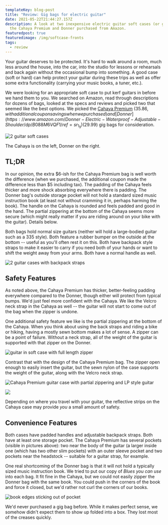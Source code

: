 ```yaml
---
templateKey: blog-post
title: "Review: Gig bags for electric guitar"
date: 2021-05-22T21:44:27.157Z
description: A look at two inexpensive electric guitar soft cases (or gig bags),
  the Cahaya Premium and Donner purchased from Amazon.
featuredpost: true
featuredimage: /img/softcase-fronts
tags:
  - review
---
```

Your guitar deserves to be protected. It's hard to walk around a room, much less around the house, into the car, into the studio for lessons or rehearsals and back again without the occasional bump into something. A good case (soft or hard) can help protect your guitar during these trips as well as offer some extra functionality (carrying your music books, a tuner, etc.). 

We were looking for an appropriate soft case to put kerf guitars in before we hand them to you. We searched on Amazon, read through descriptions for dozens of bags, looked at the specs and reviews and picked two that seemed like the best options. We picked the [Cahaya Premium](https://www.amazon.com/CAHAYA-Electric-Premium-0-5inch-Reflective/dp/B085ZYV5G6/ref=sr_1_6) ($35.86, with additional coupon savings when we purchased) and [Donner](https://www.amazon.com/Donner-Electric-Waterproof-Adjustable-Shoulder/dp/B088M6VQF1/ref=sr_1_9) ($29.99) gig bags for consideration.

![2 guitar soft cases](/img/softcase-fronts)

The Cahaya is on the left, Donner on the right.

## TL;DR

In our opinion, the extra $6-ish for the Cahaya Premium bag is well worth the difference (when we purchased, the additional coupon made the difference less than $5 including tax). The padding of the Cahaya feels thicker and more shock absorbing everywhere there is padding. The Donner bag's outside storage pocket will not hold a standard sized music instruction book (at least not without cramming it in, perhaps harming the book). The handle on the Cahaya is rounded and feels padded and good in the hand. The partial zippering at the bottom of the Cahaya seems more secure (which might really matter if you are riding around on your bike with the guitar). Details below.

Both bags hold normal size guitars (neither will hold a large-bodied guitar such as a 335 style). Both feature a rubber bumper on the outside at the bottom -- useful as you'll often rest it on this. Both have backpack style straps to make it easier to carry if you need both of your hands or want to shift the weight away from your arms. Both have a normal handle as well. 

![2 guitar cases with backpack straps](/img/softcase-backs)

## Safety Features

As noted above, the Cahaya Premium has thicker, better-feeling padding everywhere compared to the Donner, though either will protect from typical bumps. We'd just feel more confident with the Cahaya. We like the Velcro neck strap in the Cahaya as well -- the guitar will not start to come out of the bag when the zipper is undone.

One additional safety feature we like is the partial zippering at the bottom of the Cahaya. When you think about using the back straps and riding a bike or hiking, having a mostly sewn bottom makes a lot of sense. A zipper can be a point of failure. Without a neck strap, all of the weight of the guitar is supported with that zipper on the Donner.

![guitar in soft case with full length zipper](/img/softcase-fit-donner.png "Donner gig bag with LP style guitar and full length zipper")

Contrast that with the design of the Cahaya Premium bag. The zipper open enough to easily insert the guitar, but the sewn nylon of the case supports the weight of the guitar, along with the Velcro neck strap.

![](/img/softcase-fit-cahaya "Cahaya Premium guitar case with partial zippering and LP style guitar")

![](/img/softcase-cahaya-neck-strap)

Depending on where you travel with your guitar, the reflective strips on the Cahaya case may provide *you* a small amount of safety.

## Convenience Features

Both cases have padded handles and adjustable backpack straps. Both have at least one storage pocket. The Cahaya Premium has several pockets (visible in pictures above): two near the body of the guitar (a larger inside one (which has two other slim pockets) with an outer sleeve pocket and two pockets near the headstock -- suitable for a guitar strap, for example.

One real shortcoming of the Donner bag is that it will not hold a typically sized music instruction book. We tried to put our copy of *Blues you can use* into each bag. It fit fine in the Cahaya, but we could not easily zipper the Donner bag with the same book. You could push in the corners of the book and force it closed, but we'd rather not curl the corners of our books.

![book edges sticking out of pocket](/img/softcase-donner-nofit-book)

We'd never purchased a gig bag before. While it makes perfect sense, we somehow didn't expect them to show up folded into a box. They lost most of the creases quickly.